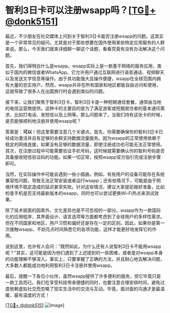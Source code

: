 # 智利3日卡可以注册wsapp吗？[[TG💪+ @donk5151](https://t.me/s/donk5151)]

最近，不少朋友在社交媒体上问到关于智利3日卡能否注册wsapp的问题。这其实是一个非常常见的疑问，尤其是对于那些想要在国外使用某些特定应用服务的人群来说。那么，今天我们就来详细聊一聊这个话题，看看究竟有没有办法解决这个问题。

首先，我们得明白什么是wsapp。wsapp实际上是一款基于网络的服务应用，类似于国内的微信或者WhatsApp。它允许用户通过互联网进行语音通话、视频聊天以及发送文字信息等操作。由于其功能强大且操作便捷，wsapp在全球范围内拥有大量的忠实用户。然而，wsapp并非在所有国家和地区都能自由访问和使用，这就导致了很多人在出国旅行时会遇到类似的问题。

接下来，让我们聚焦于智利3日卡。智利3日卡是一种短期通信套餐，通常由当地的电信运营商提供。这种卡的主要目的是为了满足游客或短期居住者的基本通讯需求，比如打电话、发短信以及上网等。那么问题来了，当我们持有这张卡的时候，是否能够顺利地注册并使用wsapp呢？

答案是：**可以**！但这里需要注意几个关键点。首先，你需要确保你的智利3日卡已经成功激活并且有足够的余额支持数据流量服务。因为wsapp的正常使用依赖于稳定的网络连接，如果没有足够的数据流量，即使注册成功也可能无法正常使用。其次，在注册过程中可能需要验证手机号码，这时候就需要确认你的智利号码是否具备接收短信验证码的功能。如果一切正常，按照wsapp官方指引完成注册步骤即可。

当然，在实际操作中可能会遇到一些小插曲。例如，有些用户的设备可能存在系统兼容性问题，导致无法正常安装或者运行wsapp；还有些情况下，可能是由于网络环境不稳定造成的延迟甚至失败。针对这些情况，建议大家提前做好准备，比如检查手机是否支持最新版本的wsapp，同时也可以尝试更换Wi-Fi热点来测试效果。

除了技术层面的因素外，文化差异也是不可忽视的一部分。wsapp作为一款国际化的应用程序，其界面设计、语言选项等方面都考虑到了全球用户的多样性需求。但在不同国家和地区，用户习惯和偏好还是存在一定的区别。因此，如果你是第一次接触wsapp，不妨花点时间熟悉它的各项功能，这样才能更好地发挥它的作用。

说到这里，也许有人会问：“既然如此，为什么还有人说智利3日卡不能用wsapp呢？”其实，这可能是因为他们遇到了上述提到的一些困难，或者是对wsapp本身的功能理解不够深入。事实上，只要掌握了正确的方法，并且耐心地去解决问题，大多数人都能成功地利用智利3日卡注册并使用wsapp。

最后，提醒一下各位小伙伴，虽然wsapp提供了许多便利的服务，但它毕竟只是一款工具而已。我们在享受科技带来便捷的同时，也要注意合理安排时间，避免过度依赖虚拟社交而忽略了现实生活中的交流与互动。毕竟，面对面的沟通才是最温暖、最有温度的方式！

[[TG💪+ @donk5151](https://t.me/s/donk5151) ![Image](https://i.postimg.cc/rwNCRYN7/Snipaste-2025-04-30-17-27-05.png)]